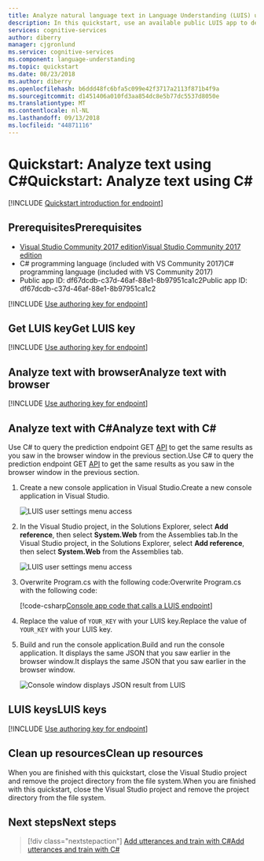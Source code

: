 ```yaml
---
title: Analyze natural language text in Language Understanding (LUIS) using C# - Azure Cognitive Services | Microsoft Docs
description: In this quickstart, use an available public LUIS app to determine a user's intention from conversational text. Using C#, send the user's intention as text to the public app's HTTP prediction endpoint. At the endpoint, LUIS applies the public app's model to analyze the natural language text for meaning, determining overall intent and extracting data relevant to the app's subject domain.
services: cognitive-services
author: diberry
manager: cjgronlund
ms.service: cognitive-services
ms.component: language-understanding
ms.topic: quickstart
ms.date: 08/23/2018
ms.author: diberry
ms.openlocfilehash: b6ddd48fc6bfa5c099e42f3717a2113f871b4f9a
ms.sourcegitcommit: d1451406a010fd3aa854dc8e5b77dc5537d8050e
ms.translationtype: MT
ms.contentlocale: nl-NL
ms.lasthandoff: 09/13/2018
ms.locfileid: "44871116"
---
```

# <a name="quickstart-analyze-text-using-c"></a><span data-ttu-id="cd2a5-105">Quickstart: Analyze text using C#</span><span class="sxs-lookup"><span data-stu-id="cd2a5-105">Quickstart: Analyze text using C#</span></span>

[!INCLUDE [Quickstart introduction for endpoint](../../../includes/cognitive-services-luis-qs-endpoint-intro-para.md)]

<a name="create-luis-subscription-key"></a>

## <a name="prerequisites"></a><span data-ttu-id="cd2a5-106">Prerequisites</span><span class="sxs-lookup"><span data-stu-id="cd2a5-106">Prerequisites</span></span>

* [<span data-ttu-id="cd2a5-107">Visual Studio Community 2017 edition</span><span class="sxs-lookup"><span data-stu-id="cd2a5-107">Visual Studio Community 2017 edition</span></span>](https://visualstudio.microsoft.com/vs/community/)
* <span data-ttu-id="cd2a5-108">C# programming language (included with VS Community 2017)</span><span class="sxs-lookup"><span data-stu-id="cd2a5-108">C# programming language (included with VS Community 2017)</span></span>
* <span data-ttu-id="cd2a5-109">Public app ID: df67dcdb-c37d-46af-88e1-8b97951ca1c2</span><span class="sxs-lookup"><span data-stu-id="cd2a5-109">Public app ID: df67dcdb-c37d-46af-88e1-8b97951ca1c2</span></span>


[!INCLUDE [Use authoring key for endpoint](../../../includes/cognitive-services-luis-qs-endpoint-luis-repo-note.md)]

## <a name="get-luis-key"></a><span data-ttu-id="cd2a5-110">Get LUIS key</span><span class="sxs-lookup"><span data-stu-id="cd2a5-110">Get LUIS key</span></span>

[!INCLUDE [Use authoring key for endpoint](../../../includes/cognitive-services-luis-qs-endpoint-get-key-para.md)]

## <a name="analyze-text-with-browser"></a><span data-ttu-id="cd2a5-111">Analyze text with browser</span><span class="sxs-lookup"><span data-stu-id="cd2a5-111">Analyze text with browser</span></span>

[!INCLUDE [Use authoring key for endpoint](../../../includes/cognitive-services-luis-qs-endpoint-browser-para.md)]

## <a name="analyze-text-with-c"></a><span data-ttu-id="cd2a5-112">Analyze text with C#</span><span class="sxs-lookup"><span data-stu-id="cd2a5-112">Analyze text with C#</span></span> 

<span data-ttu-id="cd2a5-113">Use C# to query the prediction endpoint GET [API](https://westus.dev.cognitive.microsoft.com/docs/services/5819c76f40a6350ce09de1ac/operations/5819c77140a63516d81aee78) to get the same results as you saw in the browser window in the previous section.</span><span class="sxs-lookup"><span data-stu-id="cd2a5-113">Use C# to query the prediction endpoint GET [API](https://westus.dev.cognitive.microsoft.com/docs/services/5819c76f40a6350ce09de1ac/operations/5819c77140a63516d81aee78) to get the same results as you saw in the browser window in the previous section.</span></span> 

1. <span data-ttu-id="cd2a5-114">Create a new console application in Visual Studio.</span><span class="sxs-lookup"><span data-stu-id="cd2a5-114">Create a new console application in Visual Studio.</span></span> 

    ![LUIS user settings menu access](media/luis-get-started-cs-get-intent/visual-studio-console-app.png)

2. <span data-ttu-id="cd2a5-116">In the Visual Studio project, in the Solutions Explorer, select **Add reference**, then select **System.Web** from the Assemblies tab.</span><span class="sxs-lookup"><span data-stu-id="cd2a5-116">In the Visual Studio project, in the Solutions Explorer, select **Add reference**, then select **System.Web** from the Assemblies tab.</span></span>

    ![LUIS user settings menu access](media/luis-get-started-cs-get-intent/add-system-dot-web-to-project.png)

3. <span data-ttu-id="cd2a5-118">Overwrite Program.cs with the following code:</span><span class="sxs-lookup"><span data-stu-id="cd2a5-118">Overwrite Program.cs with the following code:</span></span>
    
   [!code-csharp[Console app code that calls a LUIS endpoint](~/samples-luis/documentation-samples/quickstarts/analyze-text/csharp/Program.cs)]

4. <span data-ttu-id="cd2a5-119">Replace the value of `YOUR_KEY` with your LUIS key.</span><span class="sxs-lookup"><span data-stu-id="cd2a5-119">Replace the value of `YOUR_KEY` with your LUIS key.</span></span>

5. <span data-ttu-id="cd2a5-120">Build and run the console application.</span><span class="sxs-lookup"><span data-stu-id="cd2a5-120">Build and run the console application.</span></span> <span data-ttu-id="cd2a5-121">It displays the same JSON that you saw earlier in the browser window.</span><span class="sxs-lookup"><span data-stu-id="cd2a5-121">It displays the same JSON that you saw earlier in the browser window.</span></span>

    ![Console window displays JSON result from LUIS](./media/luis-get-started-cs-get-intent/console-turn-on.png)

## <a name="luis-keys"></a><span data-ttu-id="cd2a5-123">LUIS keys</span><span class="sxs-lookup"><span data-stu-id="cd2a5-123">LUIS keys</span></span>

[!INCLUDE [Use authoring key for endpoint](../../../includes/cognitive-services-luis-qs-endpoint-key-usage-para.md)]

## <a name="clean-up-resources"></a><span data-ttu-id="cd2a5-124">Clean up resources</span><span class="sxs-lookup"><span data-stu-id="cd2a5-124">Clean up resources</span></span>

<span data-ttu-id="cd2a5-125">When you are finished with this quickstart, close the Visual Studio project and remove the project directory from the file system.</span><span class="sxs-lookup"><span data-stu-id="cd2a5-125">When you are finished with this quickstart, close the Visual Studio project and remove the project directory from the file system.</span></span> 

## <a name="next-steps"></a><span data-ttu-id="cd2a5-126">Next steps</span><span class="sxs-lookup"><span data-stu-id="cd2a5-126">Next steps</span></span>

> [!div class="nextstepaction"]
> [<span data-ttu-id="cd2a5-127">Add utterances and train with C#</span><span class="sxs-lookup"><span data-stu-id="cd2a5-127">Add utterances and train with C#</span></span>](luis-get-started-cs-add-utterance.md)